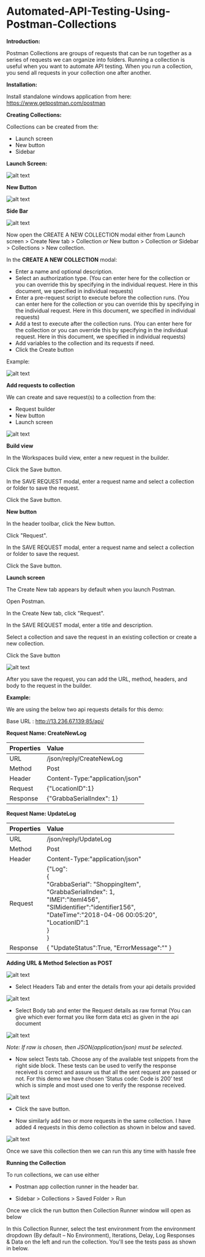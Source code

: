 # Automated-API-Testing-Using-Postman-Collections

**Introduction:**

Postman Collections are groups of requests that can be run together as a series of requests we can organize into folders.
Running a collection is useful when you want to automate API testing. When you run a collection, you send all requests in your collection one after another.

**Installation:**

Install standalone windows application from here: https://www.getpostman.com/postman

**Creating Collections:**

Collections can be created from the:
- Launch screen
- New button
- Sidebar

**Launch Screen:**

![alt text](https://github.com/TSQAteam/Automated-API-Testing-Using-Postman-Collections/blob/master/Screens/LS.png)


**New Button**

![alt text](https://github.com/TSQAteam/Automated-API-Testing-Using-Postman-Collections/blob/master/Screens/new_button_collections.png)



**Side Bar**

![alt text](https://github.com/TSQAteam/Automated-API-Testing-Using-Postman-Collections/blob/master/Screens/Side_Bar.png)

Now open the CREATE A NEW COLLECTION modal either from Launch screen > Create New tab > Collection *or* New button > Collection *or* Sidebar > Collections > New collection.


In the **CREATE A NEW COLLECTION** modal:
-	Enter a name and optional description.
-	Select an authorization type. (You can enter here for the collection or you can override this by specifying in the individual request. Here in this document, we specified in individual requests)
-	Enter a pre-request script to execute before the collection runs. (You can enter here for the collection or you can override this by specifying in the individual request. Here in this document, we specified in individual requests)
-	Add a test to execute after the collection runs. (You can enter here for the collection or you can override this by specifying in the individual request. Here in this document, we specified in individual requests)
-	Add variables to the collection and its requests if need.
-	Click the Create button


Example:

![alt text](https://github.com/TSQAteam/Automated-API-Testing-Using-Postman-Collections/blob/master/Screens/new_collection.png)

**Add requests to collection**

We can create and save request(s) to a collection from the:
-	Request builder
-	New button
-	Launch screen

![alt text](https://github.com/TSQAteam/Automated-API-Testing-Using-Postman-Collections/blob/master/Screens/add_request.png)

**Build view**

In the Workspaces build view, enter a new request in the builder.

Click the Save button.

In the SAVE REQUEST modal, enter a request name and select a collection or folder to save the request.

Click the Save button.

**New button**

In the header toolbar, click the New button.

Click "Request".

In the SAVE REQUEST modal, enter a request name and select a collection or folder to save the request.

Click the Save button.

**Launch screen**

The Create New tab appears by default when you launch Postman.

Open Postman.

In the Create New tab, click "Request".

In the SAVE REQUEST modal, enter a title and description.

Select a collection and save the request in an existing collection or create a new collection.

Click the Save button

![alt text](https://github.com/TSQAteam/Automated-API-Testing-Using-Postman-Collections/blob/master/Screens/edit_request.png)


After you save the request, you can add the URL, method, headers, and body to the request in the builder.

**Example:**

We are using the below two api requests details for this demo:

Base URL : http://13.236.67.139:85/api/ 

**Request Name: CreateNewLog**

| Properties | Value |
| :---      | :---  |
| URL  | /json/reply/CreateNewLog |
| Method  | Post |
| Header  | Content-Type:"application/json" |
| Request  | {"LocationID":1} |
| Response  | {"GrabbaSerialIndex": 1} |


**Request Name: UpdateLog**

| Properties | Value |
| :---      | :---  |
| URL  | /json/reply/UpdateLog |
| Method  | Post |
| Header  | Content-Type:"application/json" |
| Request  | {"Log":<br>{<br>"GrabbaSerial": "ShoppingItem",<br>"GrabbaSerialIndex": 1,<br>"IMEI":"itemI456",<br>"SIMidentifier":"identifier156",<br>"DateTime":"2018-04-06 00:05:20",<br>"LocationID":1<br>}<br>}|
| Response  | { "UpdateStatus":True, "ErrorMessage":"" } |




**Adding URL & Method Selection as POST**

![alt text](https://github.com/TSQAteam/Automated-API-Testing-Using-Postman-Collections/blob/master/Screens/create_new_log.png)


- Select Headers Tab and enter the details from your api details provided

![alt text](https://github.com/TSQAteam/Automated-API-Testing-Using-Postman-Collections/blob/master/Screens/headers_tab.png)


- Select Body tab and enter the Request details as raw format (You can give which ever format you like form data etc) as given in the api document

![alt text](https://github.com/TSQAteam/Automated-API-Testing-Using-Postman-Collections/blob/master/Screens/body_tab.png)

*Note: If raw is chosen, then JSON(application/json) must be selected.*

- Now select Tests tab. Choose any of the available test snippets from the right side block. These tests can be used to verify the response received is correct and assure us that all the sent request are passed or not.
  For this demo we have chosen ‘Status code: Code is 200’ test which is simple and most used one to verify the response received.

![alt text](https://github.com/TSQAteam/Automated-API-Testing-Using-Postman-Collections/blob/master/Screens/tests_tab.png)

- Click the save button.

- Now similarly add two or more requests in the same collection. I have added 4 requests in this demo collection as shown in below and saved.

![alt text](https://github.com/TSQAteam/Automated-API-Testing-Using-Postman-Collections/blob/master/Screens/requests.png)


Once we save this collection then we can run this any time with hassle free



**Running the Collection**

To run collections, we can use either
-	Postman app collection runner in the header bar.

-	Sidebar > Collections > Saved Folder > Run


Once we click the run button then Collection Runner window will open as below

In this Collection Runner, select the test environment from the environment dropdown (By default – No Environment), Iterations, Delay, Log Responses & Data on the left and run the collection. You'll see the tests pass as shown in below.







